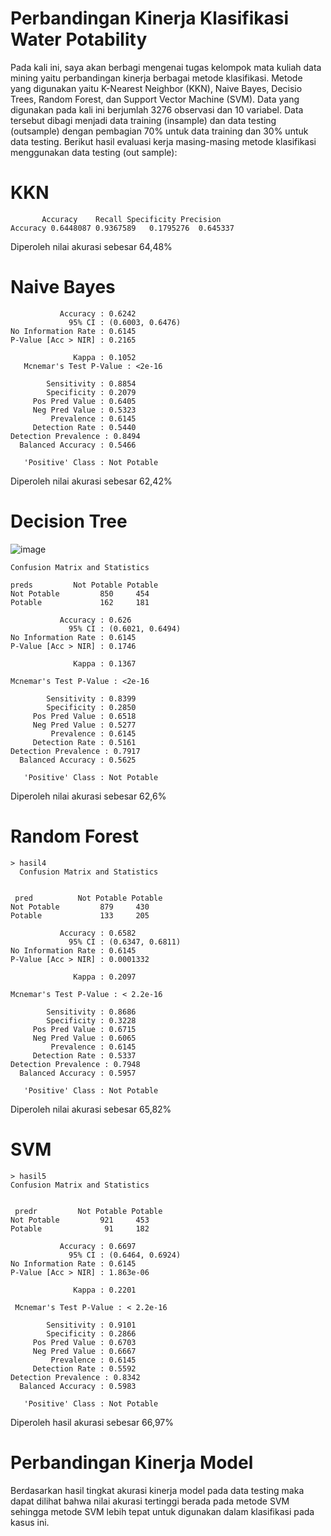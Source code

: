 # Perbandingan Kinerja Klasifikasi Water Potability
Pada kali ini, saya akan berbagi mengenai tugas kelompok mata kuliah data mining yaitu perbandingan kinerja berbagai metode klasifikasi. Metode yang digunakan yaitu K-Nearest Neighbor (KKN), Naive Bayes, Decisio Trees, Random Forest, dan Support Vector Machine (SVM). Data yang digunakan pada kali ini berjumlah 3276 observasi dan 10 variabel. Data tersebut dibagi menjadi data training (insample) dan data testing (outsample) dengan pembagian 70% untuk data training dan 30% untuk data testing. Berikut hasil evaluasi kerja masing-masing metode klasifikasi menggunakan data testing (out sample):

# KKN      
           Accuracy    Recall Specificity Precision
    Accuracy 0.6448087 0.9367589   0.1795276  0.645337

Diperoleh nilai akurasi sebesar 64,48%

# Naive Bayes                             
               Accuracy : 0.6242          
                 95% CI : (0.6003, 0.6476)
    No Information Rate : 0.6145          
    P-Value [Acc > NIR] : 0.2165          
                                          
                  Kappa : 0.1052          
       Mcnemar's Test P-Value : <2e-16          
                                          
            Sensitivity : 0.8854          
            Specificity : 0.2079          
         Pos Pred Value : 0.6405          
         Neg Pred Value : 0.5323          
             Prevalence : 0.6145          
         Detection Rate : 0.5440
    Detection Prevalence : 0.8494          
      Balanced Accuracy : 0.5466          
                                          
       'Positive' Class : Not Potable
Diperoleh nilai akurasi sebesar 62,42%

# Decision Tree
![image](https://user-images.githubusercontent.com/102334577/161410164-196fa48a-9982-4956-b21b-6c0049d3ee04.png)

    Confusion Matrix and Statistics
           
    preds         Not Potable Potable
    Not Potable         850     454
    Potable             162     181
                                          
               Accuracy : 0.626           
                 95% CI : (0.6021, 0.6494)
    No Information Rate : 0.6145          
    P-Value [Acc > NIR] : 0.1746          
                                          
                  Kappa : 0.1367          
                                          
    Mcnemar's Test P-Value : <2e-16          
                                          
            Sensitivity : 0.8399          
            Specificity : 0.2850          
         Pos Pred Value : 0.6518          
         Neg Pred Value : 0.5277          
             Prevalence : 0.6145          
         Detection Rate : 0.5161          
    Detection Prevalence : 0.7917          
      Balanced Accuracy : 0.5625          
                                          
       'Positive' Class : Not Potable     
Diperoleh nilai akurasi sebesar 62,6%

# Random Forest
    > hasil4
      Confusion Matrix and Statistics

             
     pred          Not Potable Potable
    Not Potable         879     430
    Potable             133     205
                                          
               Accuracy : 0.6582          
                 95% CI : (0.6347, 0.6811)
    No Information Rate : 0.6145          
    P-Value [Acc > NIR] : 0.0001332       
                                          
                  Kappa : 0.2097          
                                          
    Mcnemar's Test P-Value : < 2.2e-16       
                                          
            Sensitivity : 0.8686          
            Specificity : 0.3228          
         Pos Pred Value : 0.6715          
         Neg Pred Value : 0.6065          
             Prevalence : 0.6145          
         Detection Rate : 0.5337          
    Detection Prevalence : 0.7948          
      Balanced Accuracy : 0.5957          
                                          
       'Positive' Class : Not Potable       
Diperoleh nilai akurasi sebesar 65,82%

# SVM
    > hasil5
    Confusion Matrix and Statistics

             
     predr         Not Potable Potable
    Not Potable         921     453
    Potable              91     182
                                          
               Accuracy : 0.6697          
                 95% CI : (0.6464, 0.6924)
    No Information Rate : 0.6145          
    P-Value [Acc > NIR] : 1.863e-06       
                                          
                  Kappa : 0.2201          
                                          
     Mcnemar's Test P-Value : < 2.2e-16       
                                          
            Sensitivity : 0.9101          
            Specificity : 0.2866          
         Pos Pred Value : 0.6703          
         Neg Pred Value : 0.6667          
             Prevalence : 0.6145          
         Detection Rate : 0.5592          
    Detection Prevalence : 0.8342          
      Balanced Accuracy : 0.5983          
                                          
       'Positive' Class : Not Potable
Diperoleh hasil akurasi sebesar 66,97%

# Perbandingan Kinerja Model
Berdasarkan hasil tingkat akurasi kinerja model pada data testing maka dapat dilihat bahwa nilai akurasi tertinggi berada pada metode SVM sehingga metode SVM lebih tepat untuk digunakan dalam klasifikasi pada kasus ini.
